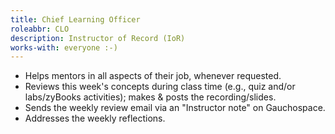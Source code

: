 ```yaml
---
title: Chief Learning Officer
roleabbr: CLO
description: Instructor of Record (IoR)
works-with: everyone :-)
---
```


* Helps mentors in all aspects of their job, whenever requested.
* Reviews this week's concepts during class time (e.g., quiz and/or labs/zyBooks activities);  makes & posts the recording/slides.
* Sends the weekly review email via an "Instructor note" on Gauchospace.
* Addresses the weekly reflections.

